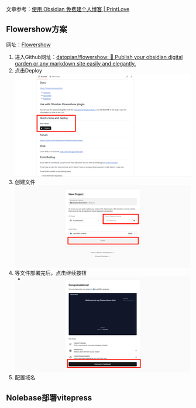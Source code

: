 文章参考：[使用 Obsidian 免费建个人博客 | PrintLove](https://www.printlove.cn/obsidian-blog/)


## Flowershow方案
网址：[Flowershow](https://flowershow.app/)

1. 进入Github网址：[datopian/flowershow: 💐 Publish your obsidian digital garden or any markdown site easily and elegantly.](https://github.com/datopian/flowershow)
2. 点击Deploy
![](images/obsidian建个人博客-1.png)
3. 创建文件
![](images/obsidian建个人博客-2.png)
4. 等文件部署完后，点击继续按钮
![](images/obsidian建个人博客-3.png)
5. 配置域名




## Nolebase部署vitepress
